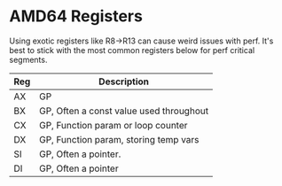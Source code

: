 # AMD64 Registers

Using exotic registers like R8->R13 can cause weird issues with perf. It's best
to stick with the most common registers below for perf critical segments.

|Reg | Description                             |
|----|-----------------------------------------|
| AX | GP                                      |
| BX | GP, Often a const value used throughout |
| CX | GP, Function param or loop counter      |
| DX | GP, Function param, storing temp vars   |
| SI | GP, Often a pointer.                    |
| DI | GP, Often a pointer                     |

